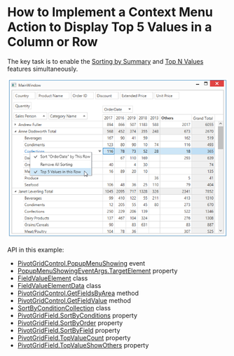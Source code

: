 # How to Implement a Context Menu Action to Display Top 5 Values in a Column or Row


The key task is to enable the [Sorting by Summary](https://docs.devexpress.com/WPF/8072) and [Top N Values](https://docs.devexpress.com/WPF/8063) features simultaneously.

![screenshot](https://github.com/DevExpress-Examples/how-to-to-show-top-n-values-calculated-by-a-certain-measure-using-the-context-menu-t353100/blob/18.2.4%2B/images/screenshot.png)

API in this example:

* [PivotGridControl.PopupMenuShowing](https://docs.devexpress.com/WPF/DevExpress.Xpf.PivotGrid.PivotGridControl.PopupMenuShowing) event
* [PopupMenuShowingEventArgs.TargetElement](https://docs.devexpress.com/WPF/DevExpress.Xpf.PivotGrid.PopupMenuShowingEventArgs.TargetElement) property
* [FieldValueElement](https://docs.devexpress.com/WPF/DevExpress.Xpf.PivotGrid.FieldValueElement) class
* [FieldValueElementData](https://docs.devexpress.com/WPF/DevExpress.Xpf.PivotGrid.FieldValueElementData) class
* [PivotGridControl.GetFieldsByArea](https://docs.devexpress.com/WPF/DevExpress.Xpf.PivotGrid.PivotGridControl.GetFieldsByArea(DevExpress.Xpf.PivotGrid.FieldArea)) method
* [PivotGridControl.GetFieldValue](https://docs.devexpress.com/WPF/DevExpress.Xpf.PivotGrid.PivotGridControl.GetFieldValue.overloads) method
* [SortByConditionCollection](https://docs.devexpress.com/WPF/DevExpress.Xpf.PivotGrid.SortByConditionCollection) class
* [PivotGridField.SortByConditions](https://docs.devexpress.com/WPF/DevExpress.Xpf.PivotGrid.PivotGridField.SortByConditions) property
* [PivotGridField.SortByOrder](https://docs.devexpress.com/WPF/DevExpress.Xpf.PivotGrid.PivotGridField.SortByOrder) property
* [PivotGridField.SortByField](https://docs.devexpress.com/WPF/DevExpress.Xpf.PivotGrid.PivotGridField.SortByField) property
* [PivotGridField.TopValueCount](https://docs.devexpress.com/WPF/DevExpress.Xpf.PivotGrid.PivotGridField.TopValueCount) property 
* [PivotGridField.TopValueShowOthers](https://docs.devexpress.com/WPF/DevExpress.Xpf.PivotGrid.PivotGridField.TopValueShowOthers) property 